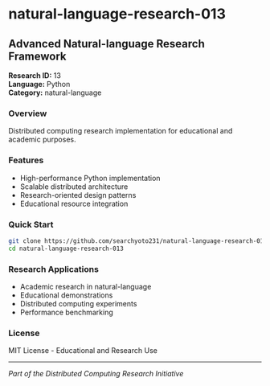 # natural-language-research-013

## Advanced Natural-language Research Framework

**Research ID:** 13  
**Language:** Python  
**Category:** natural-language

### Overview
Distributed computing research implementation for educational and academic purposes.

### Features
- High-performance Python implementation
- Scalable distributed architecture
- Research-oriented design patterns
- Educational resource integration

### Quick Start
```bash
git clone https://github.com/searchyoto231/natural-language-research-013.git
cd natural-language-research-013
```

### Research Applications
- Academic research in natural-language
- Educational demonstrations  
- Distributed computing experiments
- Performance benchmarking

### License
MIT License - Educational and Research Use

---
*Part of the Distributed Computing Research Initiative*